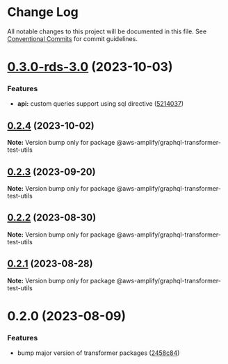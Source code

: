 # Change Log

All notable changes to this project will be documented in this file.
See [Conventional Commits](https://conventionalcommits.org) for commit guidelines.

# [0.3.0-rds-3.0](https://github.com/aws-amplify/amplify-category-api/compare/@aws-amplify/graphql-transformer-test-utils@0.2.4...@aws-amplify/graphql-transformer-test-utils@0.3.0-rds-3.0) (2023-10-03)

### Features

- **api:** custom queries support using sql directive ([5214037](https://github.com/aws-amplify/amplify-category-api/commit/52140374ca974956c5d5eac09fec91a51cfc9027))

## [0.2.4](https://github.com/aws-amplify/amplify-category-api/compare/@aws-amplify/graphql-transformer-test-utils@0.2.3...@aws-amplify/graphql-transformer-test-utils@0.2.4) (2023-10-02)

**Note:** Version bump only for package @aws-amplify/graphql-transformer-test-utils

## [0.2.3](https://github.com/aws-amplify/amplify-category-api/compare/@aws-amplify/graphql-transformer-test-utils@0.2.2...@aws-amplify/graphql-transformer-test-utils@0.2.3) (2023-09-20)

**Note:** Version bump only for package @aws-amplify/graphql-transformer-test-utils

## [0.2.2](https://github.com/aws-amplify/amplify-category-api/compare/@aws-amplify/graphql-transformer-test-utils@0.2.1...@aws-amplify/graphql-transformer-test-utils@0.2.2) (2023-08-30)

**Note:** Version bump only for package @aws-amplify/graphql-transformer-test-utils

## [0.2.1](https://github.com/aws-amplify/amplify-category-api/compare/@aws-amplify/graphql-transformer-test-utils@0.2.0...@aws-amplify/graphql-transformer-test-utils@0.2.1) (2023-08-28)

**Note:** Version bump only for package @aws-amplify/graphql-transformer-test-utils

# 0.2.0 (2023-08-09)

### Features

- bump major version of transformer packages ([2458c84](https://github.com/aws-amplify/amplify-category-api/commit/2458c8426da5772aa669d37e11f99ee9c6c5ac2e))
